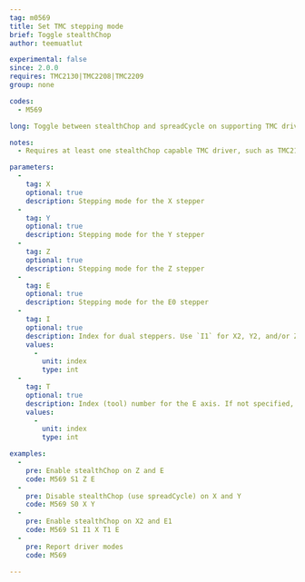 ```yaml
---
tag: m0569
title: Set TMC stepping mode
brief: Toggle stealthChop
author: teemuatlut

experimental: false
since: 2.0.0
requires: TMC2130|TMC2208|TMC2209
group: none

codes:
  - M569

long: Toggle between stealthChop and spreadCycle on supporting TMC drivers.

notes:
  - Requires at least one stealthChop capable TMC driver, such as TMC2130, TMC2208, or TMC2209.

parameters:
  -
    tag: X
    optional: true
    description: Stepping mode for the X stepper
  -
    tag: Y
    optional: true
    description: Stepping mode for the Y stepper
  -
    tag: Z
    optional: true
    description: Stepping mode for the Z stepper
  -
    tag: E
    optional: true
    description: Stepping mode for the E0 stepper
  -
    tag: I
    optional: true
    description: Index for dual steppers. Use `I1` for X2, Y2, and/or Z2, and `I2` for Z3.
    values:
      -
        unit: index
        type: int
  -
    tag: T
    optional: true
    description: Index (tool) number for the E axis. If not specified, the E0 extruder.
    values:
      -
        unit: index
        type: int

examples:
  -
    pre: Enable stealthChop on Z and E
    code: M569 S1 Z E
  -
    pre: Disable stealthChop (use spreadCycle) on X and Y
    code: M569 S0 X Y
  -
    pre: Enable stealthChop on X2 and E1
    code: M569 S1 I1 X T1 E
  -
    pre: Report driver modes
    code: M569

---
```

